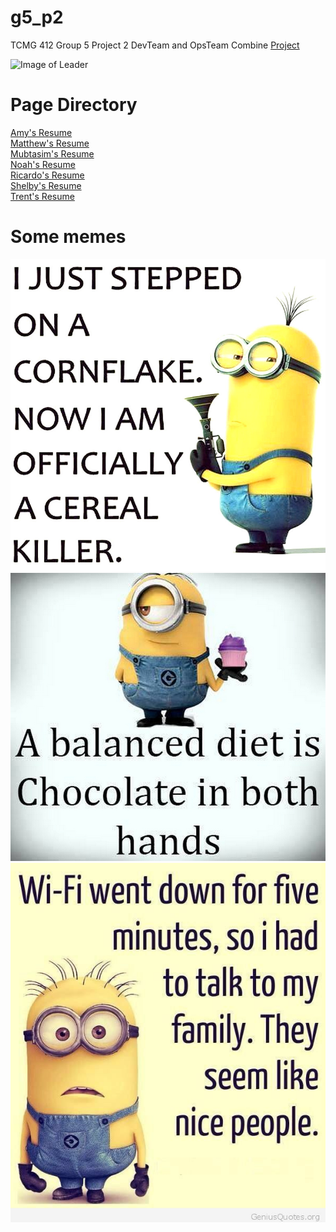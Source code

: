 
# g5_p2
TCMG 412 Group 5 Project 2
DevTeam and OpsTeam Combine [Project](https://noahwoinicki.github.io/g5_p2/)

![Image of Leader](https://github.com/noahwoinicki/g5_p2/blob/master/leader.JPG?raw=true)


# Page Directory
[Amy's Resume](AmyResume.txt)
<br>
[Matthew's Resume](MatthewResume.txt)
<br>
[Mubtasim's Resume](MubtasimResume.txt)
<br>
[Noah's Resume](NoahResume.txt)
<br>
[Ricardo's Resume](RicardoResume.txt)
<br>
[Shelby's Resume](ShelbyResume.txt)
<br>
[Trent's Resume](TrentResume.txt)


# Some memes
![Minion 1](https://github.com/abrarsim2017/g5_p2/blob/master/Some%20Memes/Minion-Memes-005c201a48715ee1d5af42df028aae1d.jpg?raw=true)
![Minion 2](https://github.com/abrarsim2017/g5_p2/blob/master/Some%20Memes/a-balanced-diet-minion-meme.jpg?raw=true)
![Minion 3](https://github.com/abrarsim2017/g5_p2/blob/master/Some%20Memes/cfb0a9653bc5251b6ef9ea008a2b8bcb.jpg?raw=true)
